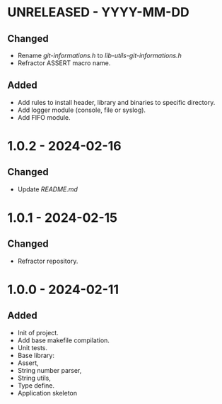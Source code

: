 # UNRELEASED - YYYY-MM-DD

## Changed

 * Rename *git-informations.h* to *lib-utils-git-informations.h*
 * Refractor ASSERT macro name.

## Added

 * Add rules to install header, library and binaries to specific directory.
 * Add logger module (console, file or syslog).
 * Add FIFO module.

# 1.0.2 - 2024-02-16

## Changed

 * Update *README.md*

# 1.0.1 - 2024-02-15

## Changed

 * Refractor repository.


# 1.0.0 - 2024-02-11

## Added
 * Init of project.
 * Add base makefile compilation.
 * Unit tests.
 * Base library:
  * Assert,
  * String number parser,
  * String utils,
  * Type define.
 * Application skeleton
